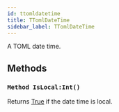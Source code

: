 ```yaml
---
id: ttomldatetime
title: TTomlDateTime
sidebar_label: TTomlDateTime
---
```


A TOML date time.


## Methods

### `Method IsLocal:Int()`

Returns [True](../../../brl/brl.blitz/#true) if the date time is local.

<br/>

